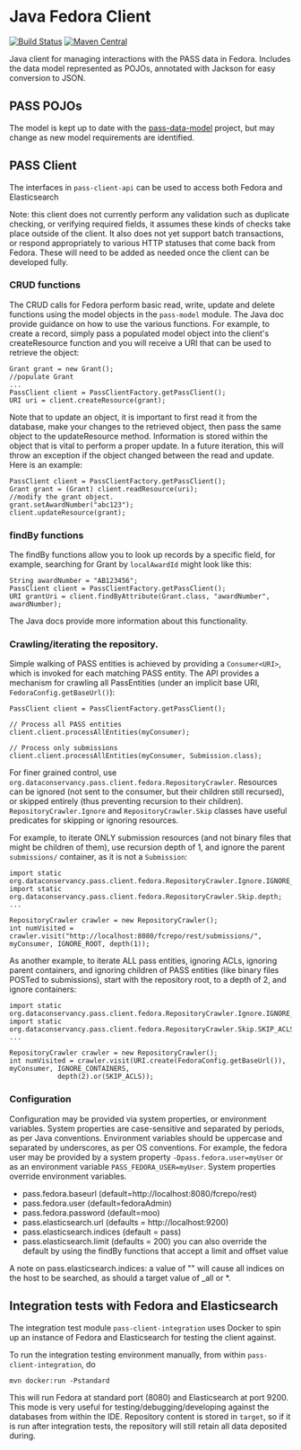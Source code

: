 # Java Fedora Client

[![Build Status](https://travis-ci.org/OA-PASS/java-fedora-client.png?branch=master)](https://travis-ci.org/OA-PASS/java-fedora-client)
[![Maven Central](https://maven-badges.herokuapp.com/maven-central/org.dataconservancy.pass/pass-client/badge.svg)](https://maven-badges.herokuapp.com/maven-central/org.dataconservancy.pass/)

Java client for managing interactions with the PASS data in Fedora. Includes the data model represented as POJOs,
annotated with Jackson for easy conversion to JSON.

## PASS POJOs

The model is kept up to date with the [pass-data-model](https://github.com/OA-PASS/pass-data-model) project, but may
change as new model requirements are identified.

## PASS Client

The interfaces in `pass-client-api` can be used to access both Fedora and Elasticsearch

Note: this client does not currently perform any validation such as duplicate checking, or verifying required fields, it
assumes these kinds of checks take place outside of the client. It also does not yet support batch transactions, or
respond appropriately to various HTTP statuses that come back from Fedora. These will need to be added as needed once
the client can be developed fully.

### CRUD functions

The CRUD calls for Fedora perform basic read, write, update and delete functions using the model objects in
the `pass-model` module. The Java doc provide guidance on how to use the various functions. For example, to create a
record, simply pass a populated model object into the client's createResource function and you will receive a URI that
can be used to retrieve the object:

```
Grant grant = new Grant();
//populate Grant
...
PassClient client = PassClientFactory.getPassClient();
URI uri = client.createResource(grant);
```

Note that to update an object, it is important to first read it from the database, make your changes to the retrieved
object, then pass the same object to the updateResource method. Information is stored within the object that is vital to
perform a proper update. In a future iteration, this will throw an exception if the object changed between the read and
update. Here is an example:

```
PassClient client = PassClientFactory.getPassClient();
Grant grant = (Grant) client.readResource(uri);
//modify the grant object.
grant.setAwardNumber("abc123");
client.updateResource(grant);

```

### findBy functions

The findBy functions allow you to look up records by a specific field, for example, searching for Grant
by `localAwardId` might look like this:

```
String awardNumber = "AB123456";
PassClient client = PassClientFactory.getPassClient();
URI grantUri = client.findByAttribute(Grant.class, "awardNumber", awardNumber);
```

The Java docs provide more information about this functionality.

### Crawling/iterating the repository.

Simple walking of PASS entities is achieved by providing a `Consumer<URI>`, which is invoked for each matching PASS
entity. The API provides a mechanism for crawling all PassEntities (under an implicit base
URI, `FedoraConfig.getBaseUrl()`):

    PassClient client = PassClientFactory.getPassClient();
    
    // Process all PASS entities
    client.client.processAllEntities(myConsumer);
    
    // Process only submissions
    client.client.processAllEntities(myConsumer, Submission.class);

For finer grained control, use `org.dataconservancy.pass.client.fedora.RepositoryCrawler`. Resources can be ignored (not
sent to the consumer, but their children still recursed), or skipped entirely (thus preventing recursion to their
children).  `RepositoryCrawler.Ignore` and `RepositoryCrawler.Skip` classes have useful predicates for skipping or
ignoring resources.

For example, to iterate ONLY submission resources (and not binary files that might be children of them), use recursion
depth of 1, and ignore the parent `submissions/` container, as it is not a `Submission`:

    import static org.dataconservancy.pass.client.fedora.RepositoryCrawler.Ignore.IGNORE_ROOT;
    import static org.dataconservancy.pass.client.fedora.RepositoryCrawler.Skip.depth;
    ...
     
    RepositoryCrawler crawler = new RepositoryCrawler();
    int numVisited = crawler.visit("http://localhost:8080/fcrepo/rest/submissions/", myConsumer, IGNORE_ROOT, depth(1));

As another example, to iterate ALL pass entities, ignoring ACLs, ignoring parent containers, and ignoring children of
PASS entities (like binary files POSTed to submissions), start with the repository root, to a depth of 2, and ignore
containers:

    import static org.dataconservancy.pass.client.fedora.RepositoryCrawler.Ignore.IGNORE_CONTAINERS;
    import static org.dataconservancy.pass.client.fedora.RepositoryCrawler.Skip.SKIP_ACLS;
    ...
    
    RepositoryCrawler crawler = new RepositoryCrawler();
    int numVisited = crawler.visit(URI.create(FedoraConfig.getBaseUrl()), myConsumer, IGNORE_CONTAINERS,
                depth(2).or(SKIP_ACLS));

### Configuration

Configuration may be provided via system properties, or environment variables. System properties are case-sensitive and
separated by periods, as per Java conventions. Environment variables should be uppercase and separated by underscores,
as per OS conventions. For example, the fedora user may be provided by a system property `-Dpass.fedora.user=myUser` or
as an environment variable `PASS_FEDORA_USER=myUser`. System properties override environment variables.

* pass.fedora.baseurl (default=http://localhost:8080/fcrepo/rest)
* pass.fedora.user (default=fedoraAdmin)
* pass.fedora.password (default=moo)
* pass.elasticsearch.url (defaults = http://localhost:9200)
* pass.elasticsearch.indices (default = pass)
* pass.elasticsearch.limit (defaults = 200) you can also override the default by using the findBy functions that accept
  a limit and offset value

A note on pass.elasticsearch.indices: a value of "" will cause all indices on the host to be searched, as should a
target value of _all or *.

## Integration tests with Fedora and Elasticsearch

The integration test module `pass-client-integration` uses Docker to spin up an instance of Fedora and Elasticsearch for
testing the client against.

To run the integration testing environment manually, from within `pass-client-integration`, do

    mvn docker:run -Pstandard

This will run Fedora at standard port (8080) and Elasticsearch at port 9200. This mode is very useful for
testing/debugging/developing against the databases from within the IDE. Repository content is stored in `target`, so if
it is run after integration tests, the repository will still retain all data deposited during.
